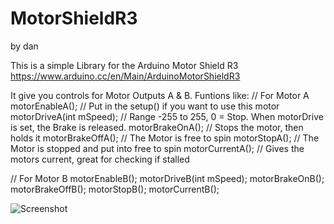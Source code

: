 # MotorShieldR3

by dan

This is a simple Library for the Arduino Motor Shield R3 https://www.arduino.cc/en/Main/ArduinoMotorShieldR3

It give you controls for Motor Outputs A & B.
Funtions like:
// For Motor A
motorEnableA(); // Put in the setup() if you want to use this motor
motorDriveA(int mSpeed); // Range -255 to 255, 0 = Stop. When motorDrive is set, the Brake is released. 
motorBrakeOnA(); // Stops the motor, then holds it
motorBrakeOffA(); // The Motor is free to spin
motorStopA(); // The Motor is stopped and put into free to spin 
motorCurrentA(); // Gives the motors current, great for checking if stalled

// For Motor B
motorEnableB();
motorDriveB(int mSpeed);
motorBrakeOnB();
motorBrakeOffB();
motorStopB();
motorCurrentB();

![Screenshot](https://www.arduino.cc/en/uploads/Main/MotorShield.jpg "Motor Shield R3")